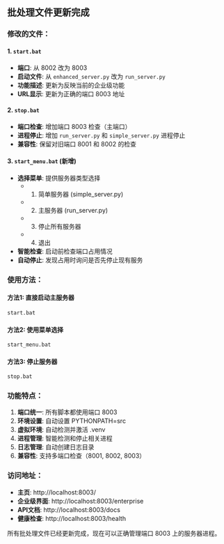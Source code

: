 ## 批处理文件更新完成

### 修改的文件：

#### 1. `start.bat`
- **端口**: 从 8002 改为 8003
- **启动文件**: 从 `enhanced_server.py` 改为 `run_server.py`
- **功能描述**: 更新为反映当前的企业级功能
- **URL显示**: 更新为正确的端口 8003 地址

#### 2. `stop.bat`
- **端口检查**: 增加端口 8003 检查（主端口）
- **进程停止**: 增加 `run_server.py` 和 `simple_server.py` 进程停止
- **兼容性**: 保留对旧端口 8001 和 8002 的检查

#### 3. `start_menu.bat` (新增)
- **选择菜单**: 提供服务器类型选择
  - 1. 简单服务器 (simple_server.py)
  - 2. 主服务器 (run_server.py)
  - 3. 停止所有服务器
  - 4. 退出
- **智能检查**: 启动前检查端口占用情况
- **自动停止**: 发现占用时询问是否先停止现有服务

### 使用方法：

#### 方法1: 直接启动主服务器
```bash
start.bat
```

#### 方法2: 使用菜单选择
```bash
start_menu.bat
```

#### 方法3: 停止服务器
```bash
stop.bat
```

### 功能特点：

1. **端口统一**: 所有脚本都使用端口 8003
2. **环境设置**: 自动设置 PYTHONPATH=src
3. **虚拟环境**: 自动检测并激活 .venv
4. **进程管理**: 智能检测和停止相关进程
5. **日志管理**: 自动创建日志目录
6. **兼容性**: 支持多端口检查（8001, 8002, 8003）

### 访问地址：
- **主页**: http://localhost:8003/
- **企业级界面**: http://localhost:8003/enterprise
- **API文档**: http://localhost:8003/docs
- **健康检查**: http://localhost:8003/health

所有批处理文件已经更新完成，现在可以正确管理端口 8003 上的服务器进程。